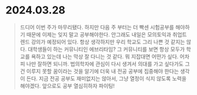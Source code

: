 # 2024.03.28
> 드디어 이번 주가 마무리됐다.
> 하지만 다음 주 부터는 더 빡센 시험공부를 해야하기 때문에 이제는 잊지 말고 공부해야한다.
> 안그래도 내일은 모의토익과 취업트렌드 강의가 예정되어 있다.
> 항상 생각하지만 우리 학교도 그리 나쁜 것 같지는 않다.
> 대학생들이 하는 커뮤니티인 에브리타임? 그 커뮤니티를 보면 항상 모두가 학교를 욕하고 있는데 나는 막상 잘 다니는 것 같다.
> 뭐 지잡대면 어떤가 싶다.
> 어차피 나만 잘하면 되니까.
> 법의학자에 관심이 다시 생겨서 의대를 가고 싶다가도 그건 이루지 못할 꿈이라는 것을 알기에 더욱 내 전공 공부에 집중해야 한다는 생각이 든다.
> 지금 전공 공부도 재미없지는 않아서, 그냥 열정이 식지 않도록 노력을 해야겠다.
> 앞으로도 공부 열심히하자 파이팅!
